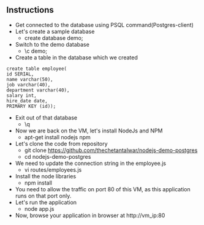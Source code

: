 ## Instructions
* Get connected to the database using PSQL command(Postgres-client)
* Let's create a sample database
    * create database demo;
* Switch to the demo database
    * \c demo;
* Create a table in the database which we created
```
create table employee(
id SERIAL,
name varchar(50),
job varchar(40),
department varchar(40),
salary int,
hire_date date,
PRIMARY KEY (id));
```
* Exit out of that database
    * \q
* Now we are back on the VM, let's install NodeJs and NPM
    * apt-get install nodejs npm
* Let's clone the code from repository
    * git clone https://github.com/thechetantalwar/nodejs-demo-postgres
    * cd nodejs-demo-postgres
* We need to update the connection string in the employee.js
    * vi routes/employees.js
* Install the node libraries
    * npm install
* You need to allow the traffic on port 80 of this VM, as this application runs on that port only.
* Let's run the application
    * node app.js
* Now, browse your application in browser at http://vm_ip:80
